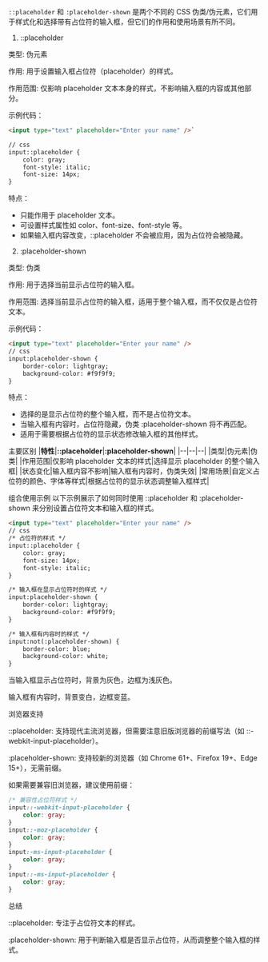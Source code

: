 `::placeholder` 和 `:placeholder-shown` 是两个不同的 CSS 伪类/伪元素，它们用于样式化和选择带有占位符的输入框，但它们的作用和使用场景有所不同。

1. ::placeholder

类型: 伪元素

作用: 用于设置输入框占位符（placeholder）的样式。

作用范围: 仅影响 placeholder 文本本身的样式，不影响输入框的内容或其他部分。

示例代码：
```html
<input type="text" placeholder="Enter your name" />`

// css
input::placeholder {
    color: gray;
    font-style: italic;
    font-size: 14px;
}
```
特点：
- 只能作用于 placeholder 文本。
- 可设置样式属性如 color、font-size、font-style 等。
- 如果输入框内容改变，::placeholder 不会被应用，因为占位符会被隐藏。

2. :placeholder-shown

类型: 伪类

作用: 用于选择当前显示占位符的输入框。

作用范围: 选择当前显示占位符的输入框，适用于整个输入框，而不仅仅是占位符文本。

示例代码：
```html
<input type="text" placeholder="Enter your name" />
// css
input:placeholder-shown {
    border-color: lightgray;
    background-color: #f9f9f9;
}
```
特点：
- 选择的是显示占位符的整个输入框，而不是占位符文本。
- 当输入框有内容时，占位符隐藏，伪类 :placeholder-shown 将不再匹配。
- 适用于需要根据占位符的显示状态修改输入框的其他样式。

主要区别
|**特性**|**::placeholder**|**:placeholder-shown**|
|--|--|--|
|类型|伪元素|伪类|
|作用范围|仅影响 placeholder 文本的样式|选择显示 placeholder 的整个输入框|
|状态变化|输入框内容不影响|输入框有内容时，伪类失效|
|常用场景|自定义占位符的颜色、字体等样式|根据占位符的显示状态调整输入框样式|

组合使用示例
以下示例展示了如何同时使用 ::placeholder 和 :placeholder-shown 来分别设置占位符文本和输入框的样式。

```html
<input type="text" placeholder="Enter your name" />
// css
/* 占位符的样式 */
input::placeholder {
    color: gray;
    font-size: 14px;
    font-style: italic;
}

/* 输入框在显示占位符时的样式 */
input:placeholder-shown {
    border-color: lightgray;
    background-color: #f9f9f9;
}

/* 输入框有内容时的样式 */
input:not(:placeholder-shown) {
    border-color: blue;
    background-color: white;
}
```
当输入框显示占位符时，背景为灰色，边框为浅灰色。

输入框有内容时，背景变白，边框变蓝。

浏览器支持

::placeholder: 支持现代主流浏览器，但需要注意旧版浏览器的前缀写法（如 ::-webkit-input-placeholder）。

:placeholder-shown: 支持较新的浏览器（如 Chrome 61+、Firefox 19+、Edge 15+），无需前缀。

如果需要兼容旧浏览器，建议使用前缀：

```css
/* 兼容性占位符样式 */
input::-webkit-input-placeholder {
    color: gray;
}
input::-moz-placeholder {
    color: gray;
}
input:-ms-input-placeholder {
    color: gray;
}
input::-ms-input-placeholder {
    color: gray;
}
```

总结

::placeholder: 专注于占位符文本的样式。

:placeholder-shown: 用于判断输入框是否显示占位符，从而调整整个输入框的样式。